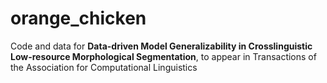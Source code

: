 # orange_chicken

Code and data for **Data-driven Model Generalizability in Crosslinguistic Low-resource Morphological Segmentation**, to appear in Transactions of the Association for Computational Linguistics
